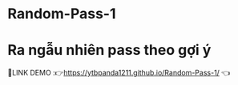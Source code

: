 # Random-Pass-1
# Ra ngẫu nhiên pass theo gợi ý 

📌LINK DEMO :👉https://ytbpanda1211.github.io/Random-Pass-1/ 👈

